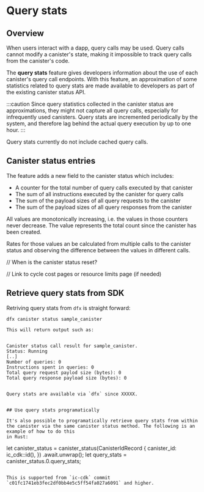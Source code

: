# Query stats

## Overview

When users interact with a dapp, query calls may be used. Query calls cannot modify a canister's state, making it impossible to track query calls from the canister's code. 

The **query stats** feature gives developers information about the use of each canister's query call endpoints. With this feature, an approximation of some statistics related to query stats are made available to developers as part of the existing canister status API.

:::caution
Since query statistics collected in the canister status are approximations, they might not capture all query calls, especially for infrequently used canisters. Query stats are incremented periodically by the system, and therefore lag behind the actual query execution by up to one hour.
:::

Query stats currently do not include cached query calls. 

## Canister status entries

The feature adds a new field to the canister status which includes:

 - A counter for the total number of query calls executed by that canister
 - The sum of all instructions executed by the canister for query calls
 - The sum of the payload sizes of all query requests to the canister
 - The sum of the payload sizes of all query responses from the canister

All values are monotonically increasing, i.e. the values in those counters never decrease.
The value represents the total count since the canister has been created.

Rates for those values an be calculated from multiple calls to the canister status and observing the difference between the values in different calls.

// When is the canister status reset?

// Link to cycle cost pages or resource limits page (if needed)

## Retrieve query stats from SDK

Retriving query stats from `dfx` is straight forward:

```
dfx canister status sample_canister

This will return output such as:


Canister status call result for sample_canister.
Status: Running
[..]
Number of queries: 0
Instructions spent in queries: 0
Total query request paylod size (bytes): 0
Total query response payload size (bytes): 0


Query stats are available via `dfx` since XXXXX.


## Use query stats programatically

It's also possible to programatically retrieve query stats from within the canister via the same canister status method. The following is an example of how to do this
in Rust:

```
let canister_status = canister_status(CanisterIdRecord {
    canister_id: ic_cdk::id(),
})
.await.unwrap();
let query_stats = canister_status.0.query_stats;
```

This is supported from `ic-cdk` commit `c01fc1741eb3fec2df0bb4e5c5ff54fa027a6091` and higher.